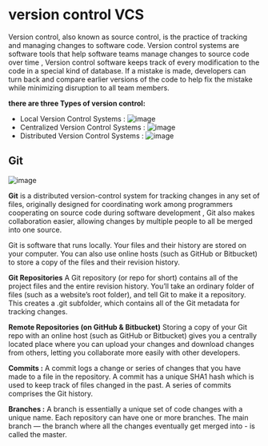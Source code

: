 # version control VCS

Version control, also known as source control, is the practice of tracking and managing changes to software code. Version control systems are software tools that help software teams manage changes to source code over time , Version control software keeps track of every modification to the code in a special kind of database. If a mistake is made, developers can turn back and compare earlier versions of the code to help fix the mistake while minimizing disruption to all team members.

**there are three Types of version control:**
- Local Version Control Systems :
![image](https://static.packt-cdn.com/products/9781849517522/graphics/7522_01_03.jpg)
- Centralized Version Control Systems :
![image](https://lh5.googleusercontent.com/OLkIV5zi1otmabwR4v0LhvGekYUkktm5N96VgGHtv_axmUQdT0AG0JHowXQve01uf67w9Ewp7kDeH0MUw-m1fL_fPbVE20pPuTnErkEE_7kgWxTj98d6P6MoC535ntY8aw)
- Distributed Version Control Systems :
![image](https://lh6.googleusercontent.com/VlwLz0TUa8q7aKfDYkCKU-51_Y1Op9DGauhbNVKi0HNCe1XB86EXMaYtulgP0NmakqhNlpd7vreaIJXAuIcQ0inENGESmTTfEErl8pe_GVhcBx0pOFHobLN1kWrAhWU2fA)


## Git

![image](https://notme20n.files.wordpress.com/2020/01/git.jpeg)

**Git**  is a distributed version-control system for tracking changes in any set of files, originally designed for coordinating work among programmers cooperating on source code during software development ,  Git also makes collaboration easier, allowing changes by multiple people to all be merged into one source.

Git is software that runs locally. Your files and their history are stored on your computer. You can also use online hosts (such as GitHub or Bitbucket) to store a copy of the files and their revision history.

**Git Repositories**
A Git repository (or repo for short) contains all of the project files and the entire revision history. You’ll take an ordinary folder of files (such as a website’s root folder), and tell Git to make it a repository. This creates a .git subfolder, which contains all of the Git metadata for tracking changes.

**Remote Repositories (on GitHub & Bitbucket)**
Storing a copy of your Git repo with an online host (such as GitHub or Bitbucket) gives you a centrally located place where you can upload your changes and download changes from others, letting you collaborate more easily with other developers.

**Commits :**
A commit logs a change or series of changes that you have made to a file in the repository. A commit has a unique SHA1 hash which is used to keep track of files changed in the past. A series of commits comprises the Git history.

**Branches :**
A branch is essentially a unique set of code changes with a unique name. Each repository can have one or more branches. The main branch — the branch where all the changes eventually get merged into - is called the master.